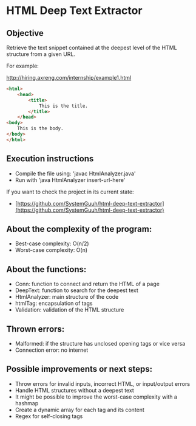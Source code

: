 # HTML Deep Text Extractor

## Objective 
Retrieve the text snippet contained at the deepest level of the HTML structure from a given URL.

For example:

http://hiring.axreng.com/internship/example1.html

```html
<html>
	<head>
		<title>
			This is the title.
		</title>
	</head>
<body>
	This is the body.
</body>
</html>
```

## Execution instructions
- Compile the file using: 'javac HtmlAnalyzer.java'
- Run with 'java HtmlAnalyzer insert-url-here'

If you want to check the project in its current state:
- [https://github.com/SystemGuuh/html-deep-text-extractor](https://github.com/SystemGuuh/html-deep-text-extractor)

## About the complexity of the program:
- Best-case complexity: O(n/2)
- Worst-case complexity: O(n)

## About the functions:
- Conn: function to connect and return the HTML of a page
- DeepText: function to search for the deepest text
- HtmlAnalyzer: main structure of the code
- htmlTag: encapsulation of tags
- Validation: validation of the HTML structure

## Thrown errors:
- Malformed: if the structure has unclosed opening tags or vice versa
- Connection error: no internet

## Possible improvements or next steps:
- Throw errors for invalid inputs, incorrect HTML, or input/output errors
- Handle HTML structures without a deepest text
- It might be possible to improve the worst-case complexity with a hashmap
- Create a dynamic array for each tag and its content
- Regex for self-closing tags

